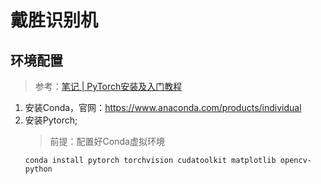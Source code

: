 # 戴胜识别机

## 环境配置

> 参考：[笔记 | PyTorch安装及入门教程](https://mp.weixin.qq.com/s?src=11&timestamp=1612070444&ver=2861&signature=ibrQgxgy7x3UjHmyt9*y9Owg0oH2V8ptC6luaq5kwu4ljIvr6r5D7*mXC18-ZUoc0F6hC4TVmLKyx11r80-wzBaZoIb4C2cS2OL6ky33LAgGrNpfij7N1QDZfFxeeSQ8&new=1)

1. 安装Conda，官网：https://www.anaconda.com/products/individual
2. 安装Pytorch;
   > 前提：配置好Conda虚拟环境
   ```shell script
   conda install pytorch torchvision cudatoolkit matplotlib opencv-python
   ```